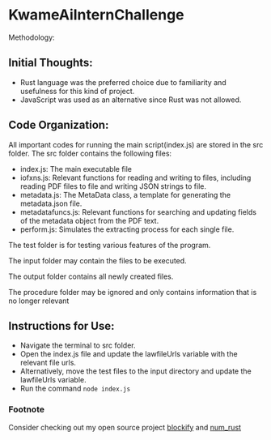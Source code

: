 # KwameAiInternChallenge
Methodology:

## Initial Thoughts:
- Rust language was the preferred choice due to familiarity and usefulness for this kind of project.
- JavaScript was used as an alternative since Rust was not allowed.


## Code Organization:
All important codes for running the main script(index.js) are stored in the src folder.
The src folder contains the following files:

- index.js: The main executable file 
- iofxns.js: Relevant functions for reading and writing to files, including reading PDF files to file and writing JSON strings to file.
- metadata.js: The MetaData class, a template for generating the metadata.json file.
- metadatafuncs.js: Relevant functions for searching and updating fields of the metadata object from the PDF text.
- perform.js: Simulates the extracting process for each single file.

The test folder is for testing various features of the program.

The input folder may contain the files to be executed.

The output folder contains all newly created files.

The procedure folder may be ignored and only contains information that is no longer relevant
 

## Instructions for Use:
- Navigate the terminal to src folder.
- Open the index.js file and update the lawfileUrls variable with the relevant file urls.
- Alternatively, move the test files to the input directory and update the lawfileUrls variable.
- Run the command `node index.js`

### Footnote
Consider checking out my open source project [blockify](https://github.com/nisaacdz/blockify) and [num_rust](https://github.com/nisaacdz/num_rust)

